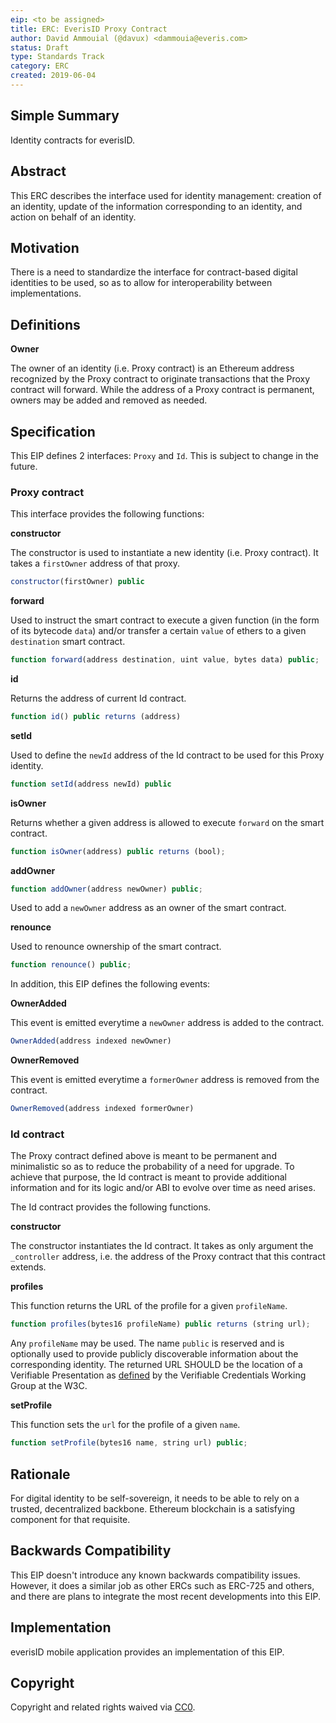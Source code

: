 ```yaml
---
eip: <to be assigned>
title: ERC: EverisID Proxy Contract
author: David Ammouial (@davux) <dammouia@everis.com>
status: Draft
type: Standards Track
category: ERC
created: 2019-06-04
---
```


## Simple Summary
Identity contracts for everisID.

## Abstract
This ERC describes the interface used for identity management: creation of an identity, update of the information corresponding to an identity, and action on behalf of an identity.

## Motivation
There is a need to standardize the interface for contract-based digital identities to be used, so as to allow for interoperability between implementations.

## Definitions

**Owner**

The owner of an identity (i.e. Proxy contract) is an Ethereum address recognized by the Proxy contract to originate transactions that the Proxy contract will forward. While the address of a Proxy contract is permanent, owners may be added and removed as needed.

## Specification

This EIP defines 2 interfaces: `Proxy` and `Id`. This is subject to change in the future.

### Proxy contract

This interface provides the following functions:

**constructor**

The constructor is used to instantiate a new identity (i.e. Proxy contract). It takes a `firstOwner` address of that proxy.

```js
constructor(firstOwner) public
```

**forward**

Used to instruct the smart contract to execute a given function (in the form of its bytecode `data`) and/or transfer a certain `value` of ethers to a given `destination` smart contract.

```js
function forward(address destination, uint value, bytes data) public;
```

**id**

Returns the address of current Id contract.

```js
function id() public returns (address)
```

**setId**

Used to define the `newId` address of the Id contract to be used for this Proxy identity.

```js
function setId(address newId) public
```

**isOwner**

Returns whether a given address is allowed to execute `forward` on the smart contract.

```js
function isOwner(address) public returns (bool);
```

**addOwner**
```js
function addOwner(address newOwner) public;
```

Used to add a `newOwner` address as an owner of the smart contract.

**renounce**

Used to renounce ownership of the smart contract.

```js
function renounce() public;
```

In addition, this EIP defines the following events:

**OwnerAdded**

This event is emitted everytime a `newOwner` address is added to the contract.

```js
OwnerAdded(address indexed newOwner)
```

**OwnerRemoved**

This event is emitted everytime a `formerOwner` address is removed from the contract.

```js
OwnerRemoved(address indexed formerOwner)
```

### Id contract

The Proxy contract defined above is meant to be permanent and minimalistic so as to reduce the probability of a need for upgrade. To achieve that purpose, the Id contract is meant to provide additional information and for its logic and/or ABI to evolve over time as need arises.

The Id contract provides the following functions.

**constructor**

The constructor instantiates the Id contract. It takes as only argument the `_controller` address, i.e. the address of the Proxy contract that this contract extends.

**profiles**

This function returns the URL of the profile for a given `profileName`.

```js
function profiles(bytes16 profileName) public returns (string url);
```

Any `profileName` may be used. The name `public` is reserved and is optionally used to provide publicly discoverable information about the corresponding identity. The returned URL SHOULD be the location of a Verifiable Presentation as [defined](https://w3c.github.io/vc-data-model/) by the Verifiable Credentials Working Group at the W3C.

**setProfile**

This function sets the `url` for the profile of a given `name`.

```js
function setProfile(bytes16 name, string url) public;
```


## Rationale

For digital identity to be self-sovereign, it needs to be able to rely on a trusted, decentralized backbone. Ethereum blockchain is a satisfying component for that requisite.

## Backwards Compatibility
This EIP doesn't introduce any known backwards compatibility issues. However, it does a similar job as other ERCs such as ERC-725 and others, and there are plans to integrate the most recent developments into this EIP.

## Implementation
everisID mobile application provides an implementation of this EIP.

## Copyright
Copyright and related rights waived via [CC0](https://creativecommons.org/publicdomain/zero/1.0/).